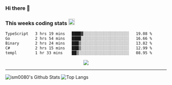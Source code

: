 ### Hi there 👋

<!--START_SECTION:giphy-->
<!--END_SECTION:giphy-->

### This weeks coding stats <img src="https://media1.giphy.com/media/LmNwrBhejkK9EFP504/giphy.gif?cid=ecf05e4723nsktnyyj53u162g7cy5rjqfg6gz06kxdg5y55g&rid=giphy.gif" width="20" height="20" />
<!--START_SECTION:waka-->

```txt
TypeScript   3 hrs 19 mins   ████▓░░░░░░░░░░░░░░░░░░░░   19.08 %
Go           2 hrs 54 mins   ████░░░░░░░░░░░░░░░░░░░░░   16.66 %
Binary       2 hrs 24 mins   ███▒░░░░░░░░░░░░░░░░░░░░░   13.82 %
C#           2 hrs 15 mins   ███▒░░░░░░░░░░░░░░░░░░░░░   12.99 %
templ        1 hr 33 mins    ██▒░░░░░░░░░░░░░░░░░░░░░░   08.95 %
```

<!--END_SECTION:waka-->

<!--START_SECTION:comicstrip-->
<p align="center">
 <a href="https://xkcd.com/">
 <img src="https://imgs.xkcd.com/comics/types_of_eclipse_photo.png" />
</a>
</p>
<!--END_SECTION:comicstrip-->

---

![ism0080's Github Stats](https://github-readme-stats.vercel.app/api?username=ism0080&show_icons=true%hide_border=true&hide=issues)
![Top Langs](https://github-readme-stats.vercel.app/api/top-langs/?username=ism0080&layout=compact)

<!--
**ism0080/ism0080** is a ✨ _special_ ✨ repository because its `README.md` (this file) appears on your GitHub profile.

Here are some ideas to get you started:

- 🔭 I’m currently working on ...
- 🌱 I’m currently learning ...
- 👯 I’m looking to collaborate on ...
- 🤔 I’m looking for help with ...
- 💬 Ask me about ...
- 📫 How to reach me: ...
- 😄 Pronouns: ...
- ⚡ Fun fact: ...
-->
